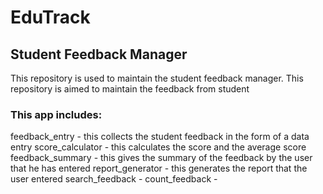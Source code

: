 # EduTrack
## Student Feedback Manager 
This repository is used to maintain the student feedback manager. This repository is aimed to maintain the feedback from student 
### This app includes:
feedback_entry - this collects the student feedback in the form of a data entry
score_calculator - this calculates the score and the average score
feedback_summary - this gives the summary of the feedback by the user that he has entered
report_generator - this generates the report that the user entered
search_feedback - 
count_feedback - 

